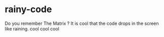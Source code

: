 # rainy-code
Do you remember The Matrix ? It is cool that the code drops in the screen like raining.
cool cool cool
